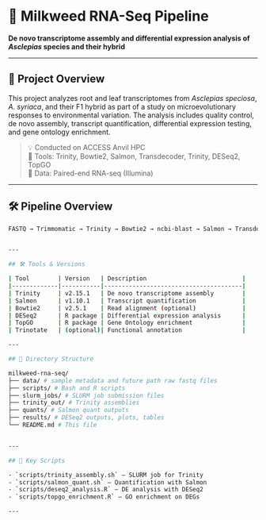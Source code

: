 # 🧬 Milkweed RNA-Seq Pipeline

**De novo transcriptome assembly and differential expression analysis of *Asclepias* species and their hybrid**

---

## 🌿 Project Overview

This project analyzes root and leaf transcriptomes from *Asclepias speciosa*, *A. syriaca*, and their F1 hybrid as part of a study on microevolutionary responses to environmental variation. The analysis includes quality control, de novo assembly, transcript quantification, differential expression testing, and gene ontology enrichment.

> 💡 Conducted on ACCESS Anvil HPC  
> 🔬 Tools: Trinity, Bowtie2, Salmon, Transdecoder, Trinity, DESeq2, TopGO  
> 📁 Data: Paired-end RNA-seq (Illumina)

---

## 🛠 Pipeline Overview

```bash
FASTQ → Trimmomatic → Trinity → Bowtie2 → ncbi-blast → Salmon → Transdecoder → Trinotate → in R →  DESeq2 → TopGO


---

## 🛠 Tools & Versions

| Tool        | Version   | Description                           |
|-------------|-----------|---------------------------------------|
| Trinity     | v2.15.1   | De novo transcriptome assembly        |
| Salmon      | v1.10.1   | Transcript quantification             |
| Bowtie2     | v2.5.1    | Read alignment (optional)             |
| DESeq2      | R package | Differential expression analysis      |
| TopGO       | R package | Gene Ontology enrichment              |
| Trinotate   | (optional)| Functional annotation                 |

---

## 📂 Directory Structure

milkweed-rna-seq/
├── data/ # sample metadata and future path raw fastq files
├── scripts/ # Bash and R scripts
├── slurm_jobs/ # SLURM job submission files
├── trinity_out/ # Trinity assemblies
├── quants/ # Salmon quant outputs
├── results/ # DESeq2 outputs, plots, tables
└── README.md # This file


---

## 📜 Key Scripts

- `scripts/trinity_assembly.sh` – SLURM job for Trinity  
- `scripts/salmon_quant.sh` – Quantification with Salmon  
- `scripts/deseq2_analysis.R` – DE analysis with DESeq2  
- `scripts/topgo_enrichment.R` – GO enrichment on DEGs

---


